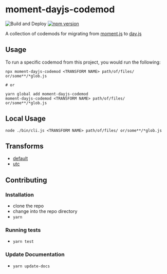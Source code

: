 # moment-dayjs-codemod

![Build and Deploy](https://github.com/rajasegar/moment-dayjs-codemod/workflows/CI/badge.svg)
[![npm version](http://img.shields.io/npm/v/moment-dayjs-codemod.svg?style=flat)](https://npmjs.org/package/moment-dayjs-codemod "View this project on npm")

A collection of codemods for migrating from [moment.js](https://momentjs.com/) to [day.js](https://day.js.org/)

## Usage

To run a specific codemod from this project, you would run the following:

```
npx moment-dayjs-codemod <TRANSFORM NAME> path/of/files/ or/some**/*glob.js

# or

yarn global add moment-dayjs-codemod
moment-dayjs-codemod <TRANSFORM NAME> path/of/files/ or/some**/*glob.js
```

## Local Usage
```
node ./bin/cli.js <TRANSFORM NAME> path/of/files/ or/some**/*glob.js
```

## Transforms

<!--TRANSFORMS_START-->
* [default](transforms/default/README.md)
* [utc](transforms/utc/README.md)
<!--TRANSFORMS_END-->

## Contributing

### Installation

* clone the repo
* change into the repo directory
* `yarn`

### Running tests

* `yarn test`

### Update Documentation

* `yarn update-docs`
